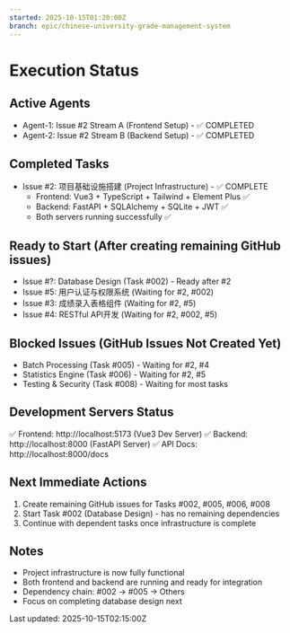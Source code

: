 ```yaml
---
started: 2025-10-15T01:20:00Z
branch: epic/chinese-university-grade-management-system
---
```


# Execution Status

## Active Agents
- Agent-1: Issue #2 Stream A (Frontend Setup) - ✅ COMPLETED
- Agent-2: Issue #2 Stream B (Backend Setup) - ✅ COMPLETED

## Completed Tasks
- Issue #2: 项目基础设施搭建 (Project Infrastructure) - ✅ COMPLETE
  - Frontend: Vue3 + TypeScript + Tailwind + Element Plus ✅
  - Backend: FastAPI + SQLAlchemy + SQLite + JWT ✅
  - Both servers running successfully ✅

## Ready to Start (After creating remaining GitHub issues)
- Issue #?: Database Design (Task #002) - Ready after #2
- Issue #5: 用户认证与权限系统 (Waiting for #2, #002)
- Issue #3: 成绩录入表格组件 (Waiting for #2, #5)
- Issue #4: RESTful API开发 (Waiting for #2, #002, #5)

## Blocked Issues (GitHub Issues Not Created Yet)
- Batch Processing (Task #005) - Waiting for #2, #4
- Statistics Engine (Task #006) - Waiting for #2, #5
- Testing & Security (Task #008) - Waiting for most tasks

## Development Servers Status
✅ Frontend: http://localhost:5173 (Vue3 Dev Server)
✅ Backend: http://localhost:8000 (FastAPI Server)
✅ API Docs: http://localhost:8000/docs

## Next Immediate Actions
1. Create remaining GitHub issues for Tasks #002, #005, #006, #008
2. Start Task #002 (Database Design) - has no remaining dependencies
3. Continue with dependent tasks once infrastructure is complete

## Notes
- Project infrastructure is now fully functional
- Both frontend and backend are running and ready for integration
- Dependency chain: #002 → #005 → Others
- Focus on completing database design next

Last updated: 2025-10-15T02:15:00Z